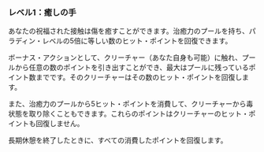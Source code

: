 ### レベル1：癒しの手

あなたの祝福された接触は傷を癒すことができます。治癒力のプールを持ち、パラディン・レベルの5倍に等しい数のヒット・ポイントを回復できます。

ボーナス・アクションとして、クリーチャー（あなた自身も可能）に触れ、プールから任意の数のポイントを引き出すことができ、最大はプールに残っているポイント数までです。そのクリーチャーはその数のヒット・ポイントを回復します。

また、治癒力のプールから5ヒット・ポイントを消費して、クリーチャーから毒状態を取り除くこともできます。これらのポイントはクリーチャーのヒット・ポイントも回復しません。

長期休憩を終了したときに、すべての消費したポイントを回復します。
